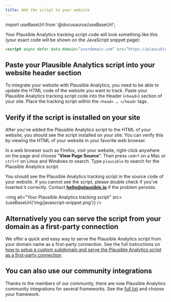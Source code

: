 ```yaml
---
title: Add the script to your website
---
```


import useBaseUrl from '@docusaurus/useBaseUrl';

Your Plausible Analytics tracking script code will look something like this (your exact code will be shown on the JavaScript snippet page):

```html
<script async defer data-domain=”yourdomain.com” src=”https://plausible.io/js/plausible.js”></script> 
```
## Paste your Plausible Analytics script into your website header section

To integrate your website with Plausible Analytics, you need to be able to update the HTML code of the website you want to track. Paste your Plausible Analytics tracking script code into the Header (`<head>`) section of your site. Place the tracking script within the `<head> … </head>` tags.

## Verify if the script is installed on your site

After you've added the Plausible Analytics script to the HTML of your website, you should see the script installed on your site. You can verify this by viewing the HTML of your website in your favorite web browser.

In a web browser such as Firefox, visit your website, right-click anywhere on the page and choose "**View Page Source**". Then press `cmd+f` on a Mac or `ctrl+f` on Linux and Windows to search. Type `plausible` to search for the Plausible Analytics script.

You should see the Plausible Analytics tracking script in the source code of your website. If you cannot see the script, please double check if you've inserted it correctly. Contact **hello@plausible.io** if the problem persists.

<img alt="Your Plausible Analytics tracking script" src={useBaseUrl('img/javascript-snippet.png')} />

## Alternatively you can serve the script from your domain as a first-party connection

We offer a quick and easy way to serve the Plausible Analytics script from your domain name as a first-party connection. See the full instructions on [how to setup a custom subdomain and serve the Plausible Analytics script as a first-party connection](custom-domain.md).

## You can also use our community integrations

Thanks to the members of our community, there are now Plausible Analytics community integrations for several frameworks. See the [full list](community-integrations.md) and choose your framework.
